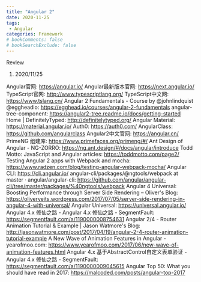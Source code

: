 ```yaml
---
title: "Angular 2"
date: 2020-11-25
tags: 
 - Angular
categories: Framework
# bookComments: false
# bookSearchExclude: false
---
```

Review
1. 2020/11/25

Angular官网: https://angular.io/
Angular最新版本官网: https://next.angular.io/
TypeScript官网: http://www.typescriptlang.org/
TypeScript中文网: https://www.tslang.cn/
Angular 2 Fundamentals - Course by @johnlindquist @eggheadio: https://egghead.io/courses/angular-2-fundamentals
angular-tree-component: https://angular2-tree.readme.io/docs/getting-started
Home | DefinitelyTyped: http://definitelytyped.org/
Angular Material: https://material.angular.io/
Auth0: https://auth0.com/
AngularClass: https://github.com/angularclass
Angular2中文官网: https://angular.cn/
PrimeNG 组建库: https://www.primefaces.org/primeng/#/
Ant Design of Angular - NG-ZORRO: https://ng.ant.design/#/docs/angular/introduce
Todd Motto: JavaScript and Angular articles: https://toddmotto.com/page2/
Testing Angular 2 apps with Webpack and mocha: https://www.radzen.com/blog/testing-angular-webpack-mocha/
Angular CLI: https://cli.angular.io/
angular-cli/packages/@ngtools/webpack at master · angular/angular-cli: https://github.com/angular/angular-cli/tree/master/packages/%40ngtools/webpack
Angular 4 Universal: Boosting Performance through Server Side Rendering – Oliver's Blog: https://oliverveits.wordpress.com/2017/07/05/server-side-rendering-in-angular-4-with-universal/
Angular Universal: https://universal.angular.io/
Angular 4.x 修仙之路 - Angular 4.x 修仙之路 - SegmentFault: https://segmentfault.com/a/1190000008754631
Angular 2/4 - Router Animation Tutorial &amp; Example | Jason Watmore's Blog: http://jasonwatmore.com/post/2017/04/19/angular-2-4-router-animation-tutorial-example
A New Wave of Animation Features in Angular - yearofmoo.com: https://www.yearofmoo.com/2017/06/new-wave-of-animation-features.html
Angular 4.x 基于AbstractControl自定义表单验证 - Angular 4.x 修仙之路 - SegmentFault: https://segmentfault.com/a/1190000009045615
Angular Top 50: What you should have read in 2017: https://malcoded.com/posts/angular-top-2017
